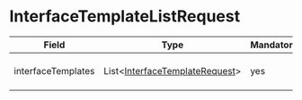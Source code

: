# InterfaceTemplateListRequest

Field | Type | Mandatory | Description
--- | --- | --- | ---
interfaceTemplates | List<[InterfaceTemplateRequest](../data-models/interface-template-request.md)> | yes | A list of interface templates.